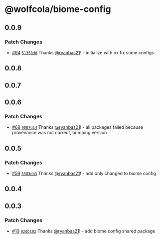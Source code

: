 # @wolfcola/biome-config

## 0.0.9

### Patch Changes

- [#94](https://github.com/ryanbas21/wolfcola-monorepo/pull/94) [`51358dd`](https://github.com/ryanbas21/wolfcola-monorepo/commit/51358dd3166d2bfa707c1e2655da24d76a9e7f1c) Thanks [@ryanbas21](https://github.com/ryanbas21)! - initialize with nx fix some configs

## 0.0.8

## 0.0.7

## 0.0.6

### Patch Changes

- [#68](https://github.com/ryanbas21/wolfcola-monorepo/pull/68) [`9007d14`](https://github.com/ryanbas21/wolfcola-monorepo/commit/9007d140087d9337d5fc47c4990ea917c472cf5e) Thanks [@ryanbas21](https://github.com/ryanbas21)! - all packages failed because provenance was not correct, bumping version

## 0.0.5

### Patch Changes

- [#59](https://github.com/ryanbas21/wolfcola-monorepo/pull/59) [`3383db3`](https://github.com/ryanbas21/wolfcola-monorepo/commit/3383db378a617c6bf8de5a5fe374eee1cd2852c0) Thanks [@ryanbas21](https://github.com/ryanbas21)! - add only changed to biome config

## 0.0.4

## 0.0.3

### Patch Changes

- [#10](https://github.com/ryanbas21/wolfcola-monorepo/pull/10) [`02db102`](https://github.com/ryanbas21/wolfcola-monorepo/commit/02db102d360ee935b23b7daf29995291f8af95a9) Thanks [@ryanbas21](https://github.com/ryanbas21)! - add biome config shared package

